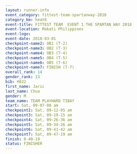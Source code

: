 ```yaml
---
layout: runner-info 
event_category: fittest-team-spartanway-2018 
category_km: heat6 
event-title: FITTEST TEAM  EVENT 1 THE SPARTAN WAY 2018 
event-location: Makati Philippines 
event-logo: 
event-date: 2018-03-01 
checkpoint-name2: OB1 (T-2) 
checkpoint-name3: OB2 (T-3) 
checkpoint-name4: OB3 (T-4) 
checkpoint-name5: OB4 (T-5) 
checkpoint-name6: OB5 (T-6) 
checkpoint-name7: FINISH (T-7) 
overall_rank: 14
gender_rank: 13
bib: H622
first_name: Jaric
last_name: Chua
gender: M
team_name: TEAM PLAYHARD TIBAY
start: Sat, 09-07-00 am
checkpoint2: Sat, 09-12-05 am
checkpoint3: Sat, 09-19-15 am
checkpoint4: Sat, 09-26-36 am
checkpoint5: Sat, 09-34-26 am
checkpoint6: Sat, 09-41-42 am
checkpoint7: Sat, 09-47-19 am
finish: 0-40-19
status: FINISHER
---
```

